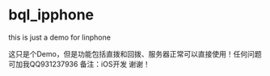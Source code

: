 # bql_ipphone
this is just a demo for linphone

这只是个Demo，但是功能包括直拨和回拨、服务器正常可以直接使用！任何问题可加我QQ931237936  备注：iOS开发
谢谢！
